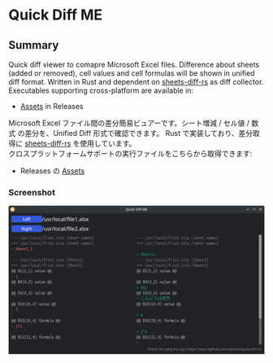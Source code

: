 # Quick Diff ME

## Summary

Quick diff viewer to comapre Microsoft Excel files. Difference about sheets (added or removed), cell values and cell formulas will be shown in unified diff format. Written in Rust and dependent on [sheets-diff-rs](https://github.com/nabbisen/sheets-diff-rs) as diff collector.    
Executables supporting cross-platform are available in:

- [Assets](https://github.com/nabbisen/quick-diff-me/releases/latest) in Releases

Microsoft Excel ファイル間の差分簡易ビュアーです。シート増減 / セル値 / 数式 の差分を、Unified Diff 形式で確認できます。 Rust で実装しており、差分取得に [sheets-diff-rs](https://github.com/nabbisen/sheets-diff-rs) を使用しています。    
クロスプラットフォームサポートの実行ファイルをこちらから取得できます:

- Releases の [Assets](https://github.com/nabbisen/quick-diff-me/releases/latest)

### Screenshot

![screenshot.png](docs/.assets/screenshot.png)
